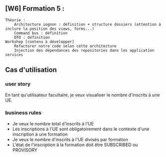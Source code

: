 ## [W6] Formation 5 :

    Théorie :
        Architecture iognon : définition + structure dossiers (attention à inclure la position des views, forms...)
        Command bus : définition
        DTO : définition
    Workshop [contenu à développer]
        Refactorer notre code selon cette architecture
        Injection des dépendances des repositories dans les application services


## Cas d'utilisation
### user story
En tant qu'utilisateur facultaire, je veux visualiser le nombre d'inscrits à une UE. 
### business rules
- Je veux le nombre total d'inscrits à l'UE
- Les inscriptions à l'UE sont obligatoirement dans le contexte d'une inscription à une formation
- Je veux le nombre d'inscrits à l'UE divisés par formation
- L'état de l'inscription à la formation doit être SUBSCRIBED ou PROVISORY

